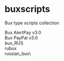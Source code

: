 buxscripts
==========

Bux type scripts collection

Bux AlertPay v3.0\
Bux PayPal v3.0\
bux_RUS\
rubux\
russian_bux\

